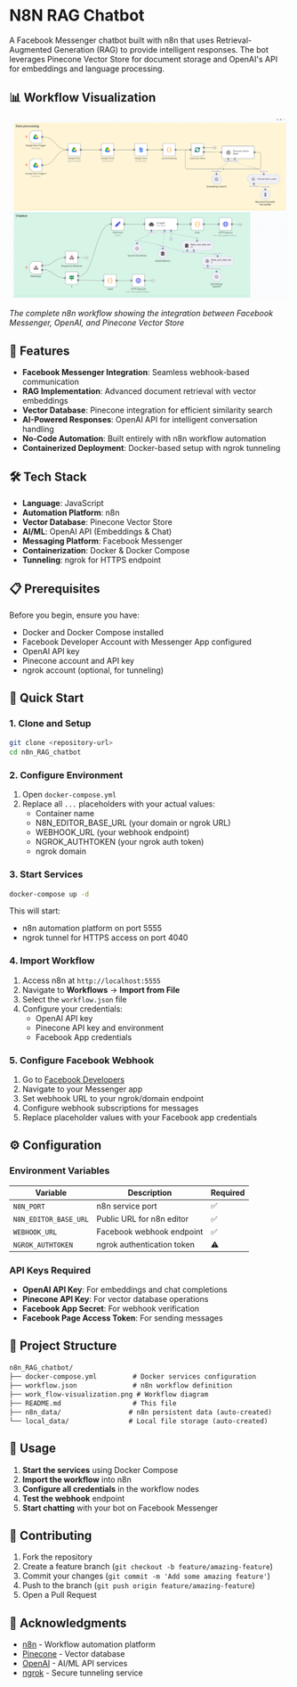 # N8N RAG Chatbot

A Facebook Messenger chatbot built with n8n that uses Retrieval-Augmented Generation (RAG) to provide intelligent responses. The bot leverages Pinecone Vector Store for document storage and OpenAI's API for embeddings and language processing.

## 📊 Workflow Visualization

![N8N RAG Chatbot Workflow](work_flow-visualization.png)

*The complete n8n workflow showing the integration between Facebook Messenger, OpenAI, and Pinecone Vector Store*

## 🚀 Features

- **Facebook Messenger Integration**: Seamless webhook-based communication
- **RAG Implementation**: Advanced document retrieval with vector embeddings
- **Vector Database**: Pinecone integration for efficient similarity search
- **AI-Powered Responses**: OpenAI API for intelligent conversation handling
- **No-Code Automation**: Built entirely with n8n workflow automation
- **Containerized Deployment**: Docker-based setup with ngrok tunneling

## 🛠️ Tech Stack

- **Language**: JavaScript
- **Automation Platform**: n8n
- **Vector Database**: Pinecone Vector Store
- **AI/ML**: OpenAI API (Embeddings & Chat)
- **Messaging Platform**: Facebook Messenger
- **Containerization**: Docker & Docker Compose
- **Tunneling**: ngrok for HTTPS endpoint

## 📋 Prerequisites

Before you begin, ensure you have:

- Docker and Docker Compose installed
- Facebook Developer Account with Messenger App configured
- OpenAI API key
- Pinecone account and API key
- ngrok account (optional, for tunneling)

## 🚀 Quick Start

### 1. Clone and Setup

```bash
git clone <repository-url>
cd n8n_RAG_chatbot
```

### 2. Configure Environment

1. Open `docker-compose.yml`
2. Replace all `...` placeholders with your actual values:
   - Container name
   - N8N_EDITOR_BASE_URL (your domain or ngrok URL)
   - WEBHOOK_URL (your webhook endpoint)
   - NGROK_AUTHTOKEN (your ngrok auth token)
   - ngrok domain

### 3. Start Services

```bash
docker-compose up -d
```

This will start:
- n8n automation platform on port 5555
- ngrok tunnel for HTTPS access on port 4040

### 4. Import Workflow

1. Access n8n at `http://localhost:5555`
2. Navigate to **Workflows** → **Import from File**
3. Select the `workflow.json` file
4. Configure your credentials:
   - OpenAI API key
   - Pinecone API key and environment
   - Facebook App credentials

### 5. Configure Facebook Webhook

1. Go to [Facebook Developers](https://developers.facebook.com/)
2. Navigate to your Messenger app
3. Set webhook URL to your ngrok/domain endpoint
4. Configure webhook subscriptions for messages
5. Replace placeholder values with your Facebook app credentials

## ⚙️ Configuration

### Environment Variables

| Variable | Description | Required |
|----------|-------------|----------|
| `N8N_PORT` | n8n service port | ✅ |
| `N8N_EDITOR_BASE_URL` | Public URL for n8n editor | ✅ |
| `WEBHOOK_URL` | Facebook webhook endpoint | ✅ |
| `NGROK_AUTHTOKEN` | ngrok authentication token | ⚠️ |

### API Keys Required

- **OpenAI API Key**: For embeddings and chat completions
- **Pinecone API Key**: For vector database operations
- **Facebook App Secret**: For webhook verification
- **Facebook Page Access Token**: For sending messages

## 📁 Project Structure

```
n8n_RAG_chatbot/
├── docker-compose.yml         # Docker services configuration
├── workflow.json              # n8n workflow definition
├── work_flow-visualization.png # Workflow diagram
├── README.md                  # This file
├── n8n_data/                 # n8n persistent data (auto-created)
└── local_data/               # Local file storage (auto-created)
```

## 🔧 Usage

1. **Start the services** using Docker Compose
2. **Import the workflow** into n8n
3. **Configure all credentials** in the workflow nodes
4. **Test the webhook** endpoint
5. **Start chatting** with your bot on Facebook Messenger

## 🤝 Contributing

1. Fork the repository
2. Create a feature branch (`git checkout -b feature/amazing-feature`)
3. Commit your changes (`git commit -m 'Add some amazing feature'`)
4. Push to the branch (`git push origin feature/amazing-feature`)
5. Open a Pull Request

## 🙏 Acknowledgments

- [n8n](https://n8n.io/) - Workflow automation platform
- [Pinecone](https://www.pinecone.io/) - Vector database
- [OpenAI](https://openai.com/) - AI/ML API services
- [ngrok](https://ngrok.com/) - Secure tunneling service